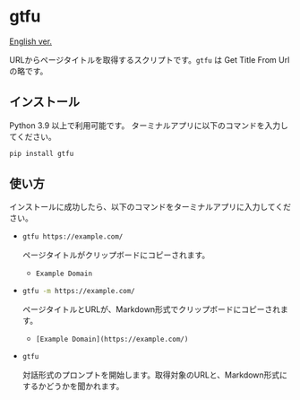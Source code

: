 # gtfu

[English ver.](https://github.com/seijinrosen/gtfu/blob/main/README.md)

URLからページタイトルを取得するスクリプトです。`gtfu` は Get Title From Url の略です。

## インストール

Python 3.9 以上で利用可能です。
ターミナルアプリに以下のコマンドを入力してください。

```sh
pip install gtfu
```

## 使い方

インストールに成功したら、以下のコマンドをターミナルアプリに入力してください。

- ```sh
  gtfu https://example.com/
  ```

  ページタイトルがクリップボードにコピーされます。
  - `Example Domain`

- ```sh
  gtfu -m https://example.com/
  ```

  ページタイトルとURLが、Markdown形式でクリップボードにコピーされます。
  - `[Example Domain](https://example.com/)`

- ```sh
  gtfu
  ```

  対話形式のプロンプトを開始します。取得対象のURLと、Markdown形式にするかどうかを聞かれます。

